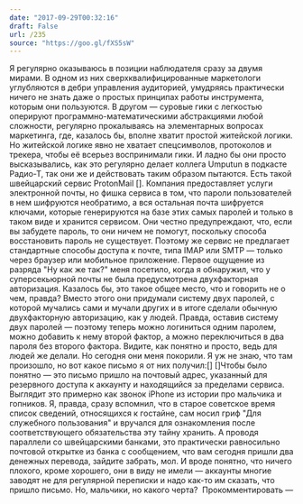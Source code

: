 ```yaml
---
date: "2017-09-29T00:32:16"
draft: False
url: /235
source: "https://goo.gl/fXS5sW"
---
```


​Я регулярно оказываюсь в позиции наблюдателя сразу за двумя мирами. В одном из них сверхквалифицированные маркетологи углубляются в дебри управления аудиторией, умудряясь практически ничего не знать даже о простых принципах работы инструмента, которым они пользуются. В другом — суровые гики с легкостью оперируют программно-математическими абстракциями любой сложности, регулярно прокалываясь на элементарных вопросах маркетинга, где, казалось бы, вполне хватит простой житейской логики. Но житейской логике явно не хватает спецсимволов, протоколов и трекера, чтобы её всерьез воспринимали гики. И ладно бы они просто высказывались, как это регулярно делает коллега Umputun в подкасте Радио-Т, так они же и действовать таким образом пытаются. Есть такой швейцарский сервис ProtonMail []. Компания предоставляет услуги электронной почты, но фишка сервиса в том, что пароли пользователей в нем шифруются необратимо, а вся остальная почта шифруется ключами, которые генерируются на базе этих самых паролей и только в таком виде и хранится сервисом. Они честно предупреждают, что, если вы забудете пароль, то они ничем не помогут, поскольку способа восстановить пароль не существует. Поэтому же сервис не предлагает стандартные способы доступа к почте, типа IMAP или SMTP — только через браузер или мобильное приложение. Первое ощущение из разряда "Ну как же так?" меня посетило, когда я обнаружил, что у суперсекьюрной почты не была предусмотрена двухфакторная авторизация. Казалось бы, это такое общее место, что и говорить не о чем, правда? Вместо этого они придумали систему двух паролей, с которой мучались сами и мучали других и в итоге сделали обычную двухфакторную авторизацию, как у людей. Правда, оставив систему двух паролей — поэтому теперь можно логиниться одним паролем, можно добавить к нему второй фактор, а можно переключиться в два пароля без второго фактора. Видите, как понятно и просто, ведь для людей же делали. Но сегодня они меня покорили. Я уж не знаю, что там произошло, но вот какое письмо я от них получил:[] []Чтобы было понятно — это письмо пришло на почтовый адрес, указанный для резервного доступа к аккаунту и находящийся за пределами сервиса. Выглядит это примерно как звонок iPhone из истории про мальчика и гопников. Я, правда, сразу вспомнил, что в старое советское время список сведений, относящихся к гостайне, сам носил гриф "Для служебного пользования" и вручался для ознакомления после соответствующего обязательства эту тайну хранить. А проводя параллели со швейцарскими банками, это практически равносильно почтовой открытке из банка с сообщением, что вам сегодня пришли два денежных перевода, зайдите забрать, мол. И вроде понятно, что ничего плохого, кроме хорошего, они в виду не имели — аккаунты многие заводят не для регулярной переписки и надо как-то им сказать, что пришло письмо. Но, мальчики, но какого черта?
​
Прокомментировать —
